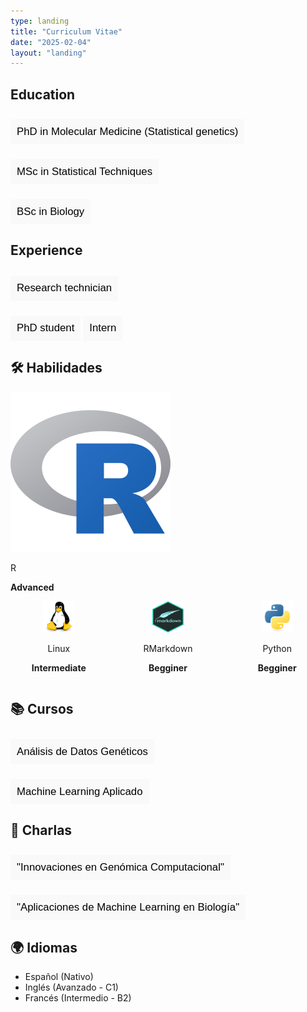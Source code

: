 ```yaml
---
type: landing
title: "Curriculum Vitae"
date: "2025-02-04"
layout: "landing"
---
```


<style>
  /* Estilos para la cuadrícula de habilidades */
  .skills-grid {
    display: grid;
    grid-template-columns: repeat(auto-fit, minmax(100px, 1fr));
    gap: 20px;
    text-align: center;
  }
  .skills-grid img {
    width: 50px;
    height: 50px;
  }
  /* Estilos para secciones colapsables */
  .collapsible {
    cursor: pointer;
    padding: 10px;
    border: none;
    text-align: left;
    outline: none;
    font-size: 1.2em;
    background-color: #f9f9f9;
    margin-top: 10px;
  }
  .content {
    padding: 0 18px;
    display: none;
    overflow: hidden;
    background-color: #f1f1f1;
  }
</style>

## Education

<button class="collapsible">PhD in Molecular Medicine (Statistical genetics)</button>
<div class="content">
  <p><strong>Universidad de Santiago de Compostela</strong><br>
  2021 – 2024</p>
</div>

<button class="collapsible">MSc in Statistical Techniques</button>
<div class="content">
  <p><strong>Universidad de Santiago de Compostela</strong><br>
  2019 – 2021</p>
  <p><strong>Relevant courses taken:</strong> Parametric regression modelling, mixed models, non-parametric regression modelling, survival analysis, multivariate analysis, time series, spatial analyisis, probability models, inference, exploratory data analysis. </p>
</div>

<button class="collapsible">BSc in Biology</button>
<div class="content">
  <p><strong>Universidad de Santiago de Compostela</strong><br>
  2015 – 2019</p>
</div>

## Experience

<button class="collapsible">Research technician</button>
<div class="content">
  <p><strong>Center for Research in Molecular Medicine and Chronic Diseases </strong><br>
  2020 – 2024</p>
  <ul>
    <li>Desarrollo de modelos estadísticos para el análisis de datos genómicos.</li>
    <li>Colaboración con equipos multidisciplinarios en proyectos de investigación.</li>
    <li>Publicación de resultados en revistas científicas de alto impacto.</li>
  </ul>
</div>
<button class="collapsible">PhD student</button>
<div class="content">
  <p><strong>Center for Research in Molecular Medicine and Chronic Diseases </strong><br>
  2021 – 2024</p>
  <ul>
    <li>Desarrollo de modelos estadísticos para el análisis de datos genómicos.</li>
    <li>Colaboración con equipos multidisciplinarios en proyectos de investigación.</li>
    <li>Publicación de resultados en revistas científicas de alto impacto.</li>
  </ul>
</div>
<button class="collapsible">Intern</button>
<div class="content">
  <p><strong>Center for Research in Molecular Medicine and Chronic Diseases </strong><br>
  2020 – 2020</p>
  <ul>
    <li>Desarrollo de modelos estadísticos para el análisis de datos genómicos.</li>
    <li>Colaboración con equipos multidisciplinarios en proyectos de investigación.</li>
    <li>Publicación de resultados en revistas científicas de alto impacto.</li>
  </ul>
</div>

## 🛠️ Habilidades

  </div>
  <div>
    <img src="https://raw.githubusercontent.com/devicons/devicon/master/icons/r/r-original.svg" alt="R">
    <p>R</p>
    <p><strong>Advanced</strong></p>

<div class="skills-grid">
  <div>
    <img src="https://raw.githubusercontent.com/devicons/devicon/master/icons/linux/linux-original.svg" alt="Linux">
    <p>Linux</p>
    <p><strong>Intermediate</strong></p>

  </div>
  <div>
    <img src="https://raw.githubusercontent.com/rstudio/hex-stickers/master/PNG/rmarkdown.png" alt="RMarkdown">
    <p>RMarkdown</p>
    <p><strong>Begginer</strong></p>

  </div>
  <div>
    <img src="https://raw.githubusercontent.com/devicons/devicon/master/icons/python/python-original.svg" alt="Python">
    <p>Python</p>
    <p><strong>Begginer</strong></p>

  </div>
</div>

## 📚 Cursos

<button class="collapsible">Análisis de Datos Genéticos</button>
<div class="content">
  <p><strong>Instituto de Genética Aplicada</strong><br>
  2023</p>
</div>

<button class="collapsible">Machine Learning Aplicado</button>
<div class="content">
  <p><strong>Universidad de la Ciencia de Datos</strong><br>
  2022</p>
</div>

## 🎤 Charlas

<button class="collapsible">"Innovaciones en Genómica Computacional"</button>
<div class="content">
  <p><strong>Conferencia Internacional de Genética</strong><br>
  2024</p>
</div>

<button class="collapsible">"Aplicaciones de Machine Learning en Biología"</button>
<div class="content">
  <p><strong>Simposio de Bioinformática</strong><br>
  2023</p>
</div>

## 🌍 Idiomas

- Español (Nativo)
- Inglés (Avanzado - C1)
- Francés (Intermedio - B2)

<script>
  // Script para secciones colapsables
  var coll = document.getElementsByClassName("collapsible");
  for (var i = 0; i < coll.length; i++) {
    coll[i].addEventListener("click", function() {
      this.classList.toggle("active");
      var content = this.nextElementSibling;
      if (content.style.display === "block") {
        content.style.display = "none";
      } else {
        content.style.display = "block";
      }
    });
  }
</script>